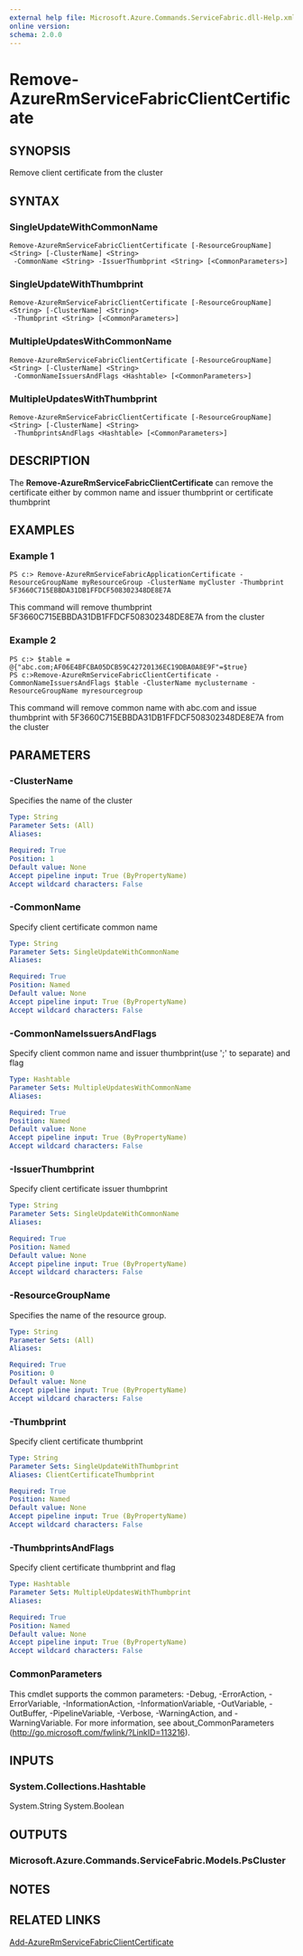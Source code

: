 ```yaml
---
external help file: Microsoft.Azure.Commands.ServiceFabric.dll-Help.xml
online version: 
schema: 2.0.0
---
```


# Remove-AzureRmServiceFabricClientCertificate

## SYNOPSIS
Remove client certificate from the cluster

## SYNTAX

### SingleUpdateWithCommonName
```
Remove-AzureRmServiceFabricClientCertificate [-ResourceGroupName] <String> [-ClusterName] <String>
 -CommonName <String> -IssuerThumbprint <String> [<CommonParameters>]
```

### SingleUpdateWithThumbprint
```
Remove-AzureRmServiceFabricClientCertificate [-ResourceGroupName] <String> [-ClusterName] <String>
 -Thumbprint <String> [<CommonParameters>]
```

### MultipleUpdatesWithCommonName
```
Remove-AzureRmServiceFabricClientCertificate [-ResourceGroupName] <String> [-ClusterName] <String>
 -CommonNameIssuersAndFlags <Hashtable> [<CommonParameters>]
```

### MultipleUpdatesWithThumbprint
```
Remove-AzureRmServiceFabricClientCertificate [-ResourceGroupName] <String> [-ClusterName] <String>
 -ThumbprintsAndFlags <Hashtable> [<CommonParameters>]
```

## DESCRIPTION
The **Remove-AzureRmServiceFabricClientCertificate** can remove the certificate either by common name and issuer thumbprint or certificate thumbprint

## EXAMPLES

### Example 1
```
PS c:> Remove-AzureRmServiceFabricApplicationCertificate -ResourceGroupName myResourceGroup -ClusterName myCluster -Thumbprint 5F3660C715EBBDA31DB1FFDCF508302348DE8E7A
```

This command will remove thumbprint 5F3660C715EBBDA31DB1FFDCF508302348DE8E7A from the cluster

### Example 2
```
PS c:> $table = @{"abc.com;AF06E4BFCBA05DCB59C42720136EC19DBA0A8E9F"=$true}
PS c:>Remove-AzureRmServiceFabricClientCertificate -CommonNameIssuersAndFlags $table -ClusterName myclustername -ResourceGroupName myresourcegroup
```

This command will remove common name with abc.com and issue thumbprint with 5F3660C715EBBDA31DB1FFDCF508302348DE8E7A from the cluster

## PARAMETERS

### -ClusterName
Specifies the name of the cluster

```yaml
Type: String
Parameter Sets: (All)
Aliases: 

Required: True
Position: 1
Default value: None
Accept pipeline input: True (ByPropertyName)
Accept wildcard characters: False
```

### -CommonName
Specify client certificate common name

```yaml
Type: String
Parameter Sets: SingleUpdateWithCommonName
Aliases: 

Required: True
Position: Named
Default value: None
Accept pipeline input: True (ByPropertyName)
Accept wildcard characters: False
```

### -CommonNameIssuersAndFlags
Specify client common name and issuer thumbprint(use ';' to separate) and flag

```yaml
Type: Hashtable
Parameter Sets: MultipleUpdatesWithCommonName
Aliases: 

Required: True
Position: Named
Default value: None
Accept pipeline input: True (ByPropertyName)
Accept wildcard characters: False
```

### -IssuerThumbprint
Specify client certificate issuer thumbprint

```yaml
Type: String
Parameter Sets: SingleUpdateWithCommonName
Aliases: 

Required: True
Position: Named
Default value: None
Accept pipeline input: True (ByPropertyName)
Accept wildcard characters: False
```

### -ResourceGroupName
Specifies the name of the resource group.

```yaml
Type: String
Parameter Sets: (All)
Aliases: 

Required: True
Position: 0
Default value: None
Accept pipeline input: True (ByPropertyName)
Accept wildcard characters: False
```

### -Thumbprint
Specify client certificate thumbprint

```yaml
Type: String
Parameter Sets: SingleUpdateWithThumbprint
Aliases: ClientCertificateThumbprint

Required: True
Position: Named
Default value: None
Accept pipeline input: True (ByPropertyName)
Accept wildcard characters: False
```

### -ThumbprintsAndFlags
Specify client certificate thumbprint and flag

```yaml
Type: Hashtable
Parameter Sets: MultipleUpdatesWithThumbprint
Aliases: 

Required: True
Position: Named
Default value: None
Accept pipeline input: True (ByPropertyName)
Accept wildcard characters: False
```

### CommonParameters
This cmdlet supports the common parameters: -Debug, -ErrorAction, -ErrorVariable, -InformationAction, -InformationVariable, -OutVariable, -OutBuffer, -PipelineVariable, -Verbose, -WarningAction, and -WarningVariable. For more information, see about_CommonParameters (http://go.microsoft.com/fwlink/?LinkID=113216).

## INPUTS

### System.Collections.Hashtable
System.String
System.Boolean

## OUTPUTS

### Microsoft.Azure.Commands.ServiceFabric.Models.PsCluster

## NOTES

## RELATED LINKS

[Add-AzureRmServiceFabricClientCertificate](./[Add-AzureRmServiceFabricClientCertificate.md)
